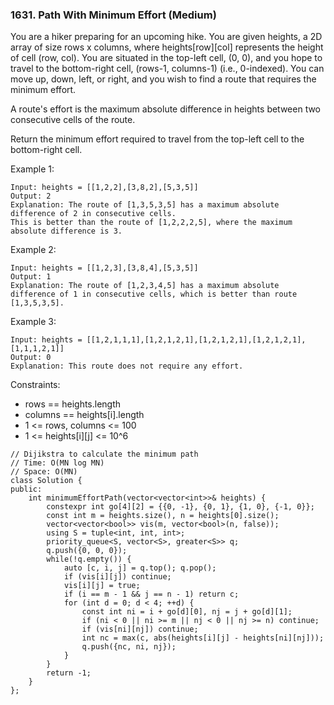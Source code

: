 ### 1631. Path With Minimum Effort (Medium)

You are a hiker preparing for an upcoming hike. You are given heights, a 2D array of size rows x columns, where heights[row][col] represents the height of cell (row, col). You are situated in the top-left cell, (0, 0), and you hope to travel to the bottom-right cell, (rows-1, columns-1) (i.e., 0-indexed). You can move up, down, left, or right, and you wish to find a route that requires the minimum effort.

A route's effort is the maximum absolute difference in heights between two consecutive cells of the route.

Return the minimum effort required to travel from the top-left cell to the bottom-right cell.

Example 1:

```
Input: heights = [[1,2,2],[3,8,2],[5,3,5]]
Output: 2
Explanation: The route of [1,3,5,3,5] has a maximum absolute difference of 2 in consecutive cells.
This is better than the route of [1,2,2,2,5], where the maximum absolute difference is 3.
```
Example 2:

```
Input: heights = [[1,2,3],[3,8,4],[5,3,5]]
Output: 1
Explanation: The route of [1,2,3,4,5] has a maximum absolute difference of 1 in consecutive cells, which is better than route [1,3,5,3,5].
```
Example 3:

```
Input: heights = [[1,2,1,1,1],[1,2,1,2,1],[1,2,1,2,1],[1,2,1,2,1],[1,1,1,2,1]]
Output: 0
Explanation: This route does not require any effort.
```

Constraints:

- rows == heights.length
- columns == heights[i].length
- 1 <= rows, columns <= 100
- 1 <= heights[i][j] <= 10^6

```
// Dijikstra to calculate the minimum path 
// Time: O(MN log MN)
// Space: O(MN)
class Solution {
public:
    int minimumEffortPath(vector<vector<int>>& heights) {
        constexpr int go[4][2] = {{0, -1}, {0, 1}, {1, 0}, {-1, 0}};
        const int m = heights.size(), n = heights[0].size();
        vector<vector<bool>> vis(m, vector<bool>(n, false));
        using S = tuple<int, int, int>;
        priority_queue<S, vector<S>, greater<S>> q;
        q.push({0, 0, 0});
        while(!q.empty()) {
            auto [c, i, j] = q.top(); q.pop();
            if (vis[i][j]) continue;
            vis[i][j] = true;
            if (i == m - 1 && j == n - 1) return c;
            for (int d = 0; d < 4; ++d) {
                const int ni = i + go[d][0], nj = j + go[d][1];
                if (ni < 0 || ni >= m || nj < 0 || nj >= n) continue;
                if (vis[ni][nj]) continue;
                int nc = max(c, abs(heights[i][j] - heights[ni][nj]));
                q.push({nc, ni, nj});
            }
        }
        return -1;
    }
};
```
